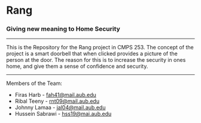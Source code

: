 # Rang
### Giving new meaning to Home Security 

----------------------------------------------------

This is the Repository for the Rang project in CMPS 253.
The concept of the project is a smart doorbell that when clicked provides a picture of the person at the door.
The reason for this is to increase the security in ones home, and give them a sense of confidence and security.

---

Members of the Team:
  * Firas Harb - fah41@mail.aub.edu
  * Ribal Teeny - rnt09@mail.aub.edu
  * Johnny Lamaa - jal04@mail.aub.edu
  * Hussein Sabrawi - hss19@mai.aub.edu
